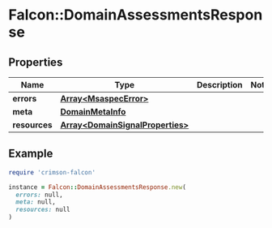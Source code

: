 # Falcon::DomainAssessmentsResponse

## Properties

| Name | Type | Description | Notes |
| ---- | ---- | ----------- | ----- |
| **errors** | [**Array&lt;MsaspecError&gt;**](MsaspecError.md) |  |  |
| **meta** | [**DomainMetaInfo**](DomainMetaInfo.md) |  |  |
| **resources** | [**Array&lt;DomainSignalProperties&gt;**](DomainSignalProperties.md) |  |  |

## Example

```ruby
require 'crimson-falcon'

instance = Falcon::DomainAssessmentsResponse.new(
  errors: null,
  meta: null,
  resources: null
)
```

